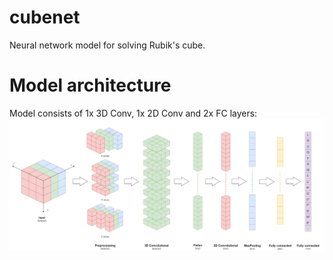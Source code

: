 # cubenet
Neural network model for solving Rubik's cube.

# Model architecture
Model consists of 1x 3D Conv, 1x 2D Conv and 2x FC layers:
![cubenet architecture](images/cubenet.png)


